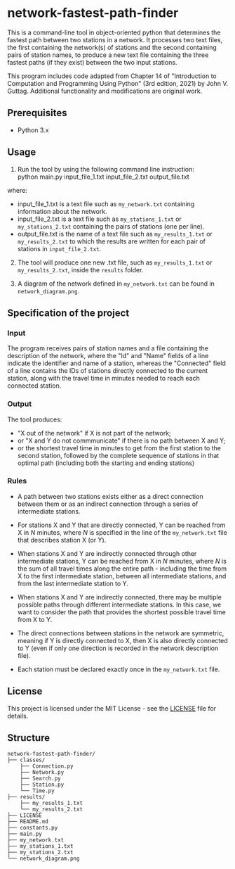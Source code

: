 # network-fastest-path-finder
This is a command-line tool in object-oriented python that determines the fastest path between two stations in a network. It processes two text files, the first containing the network(s) of stations and the second containing pairs of station names, to produce a new text file containing the three fastest paths (if they exist) between the two input stations. 

This program includes code adapted from Chapter 14 of "Introduction to Computation and Programming Using Python" (3rd edition, 2021) by John V. Guttag. Additional functionality and modifications are original work.


## Prerequisites

- Python 3.x


## Usage

1. Run the tool by using the following command line instruction:  
    python main.py input_file_1.txt input_file_2.txt output_file.txt

  where:
  - input_file_1.txt is a text file such as `my_network.txt` containing information about the network.
  - input_file_2.txt is a text file such as `my_stations_1.txt` or `my_stations_2.txt` containing the pairs of stations (one per line).
  - output_file.txt is the name of a text file such as `my_results_1.txt` or `my_results_2.txt` to which the results are written for each pair of stations in `input_file_2.txt`.

2. The tool will produce one new .txt file, such as `my_results_1.txt` or `my_results_2.txt`, inside the `results` folder.

3. A diagram of the network defined in `my_network.txt` can be found in `network_diagram.png`.


## Specification of the project

### Input

The program receives pairs of station names and a file containing the description of the network, where the "Id" and "Name" fields of a line indicate the identifier and name of a station, whereas the "Connected" field of a line contains the IDs of stations directly connected to the current station, along with the travel time in minutes needed to reach each connected station.

### Output

The tool produces:

- "X out of the network" if X is not part of the network;
- or "X and Y do not commmunicate" if there is no path between X and Y;
- or the shortest travel time in minutes to get from the first station to the second station, followed by the complete sequence of stations in that optimal path (including both the starting and ending stations)

### Rules

- A path between two stations exists either as a direct connection between them or as an indirect connection through a series of intermediate stations.

- For stations X and Y that are directly connected, Y can be reached from X in *N* minutes, where *N* is specified in the line of the `my_network.txt` file that describes station X (or Y).

- When stations X and Y are indirectly connected through other intermediate stations, Y can be reached from X in *N* minutes, where *N* is the sum of all travel times along the entire path - including the time from X to the first intermediate station, between all intermediate stations, and from the last intermediate station to Y.

- When stations X and Y are indirectly connected, there may be multiple possible paths through different intermediate stations. In this case, we want to consider the path that provides the shortest possible travel time from X to Y.

- The direct connections between stations in the network are symmetric, meaning if Y is directly connected to X, then X is also directly connected to Y (even if only one direction is recorded in the network description file).

- Each station must be declared exactly once in the `my_network.txt` file.


## License

This project is licensed under the MIT License - see the [LICENSE](LICENSE) file for details.


## Structure

```
network-fastest-path-finder/
├── classes/
    ├── Connection.py
    ├── Network.py
    ├── Search.py
    ├── Station.py
    └── Time.py
├── results/
    ├── my_results_1.txt
    └── my_results_2.txt
├── LICENSE
├── README.md
├── constants.py
├── main.py
├── my_network.txt
├── my_stations_1.txt
├── my_stations_2.txt
└── network_diagram.png
